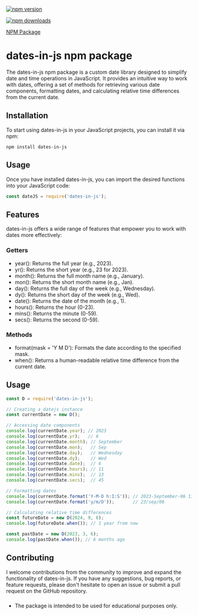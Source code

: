 [![npm version](https://img.shields.io/npm/v/.svg)](https://www.npmjs.com/package/dates-in-js)

[![npm downloads](https://img.shields.io/npm/dt/dates-in-js.svg)](https://www.npmjs.com/package/dates-in-js)

[NPM Package](https://www.npmjs.com/package/dates-in-js)

# dates-in-js npm package

The dates-in-js npm package is a custom date library designed to simplify date and time operations in JavaScript. It provides an intuitive way to work with dates, offering a set of methods for retrieving various date components, formatting dates, and calculating relative time differences from the current date.

## Installation

To start using dates-in-js in your JavaScript projects, you can install it via npm:

```shell
npm install dates-in-js
```

## Usage
Once you have installed dates-in-js, you can import the desired functions into your JavaScript code:

```javascript
const dateJS = require('dates-in-js');
```

## Features
dates-in-js offers a wide range of features that empower you to work with dates more effectively:

### Getters
- year(): Returns the full year (e.g., 2023).
- yr(): Returns the short year (e.g., 23 for 2023).
- month(): Returns the full month name (e.g., January).
- mon(): Returns the short month name (e.g., Jan).
- day(): Returns the full day of the week (e.g., Wednesday).
- dy(): Returns the short day of the week (e.g., Wed).
- date(): Returns the date of the month (e.g., 1).
- hours(): Returns the hour (0-23).
- mins(): Returns the minute (0-59).
- secs(): Returns the second (0-59).

### Methods
- format(mask = 'Y M D'): Formats the date according to the specified mask.
- when(): Returns a human-readable relative time difference from the current date.

## Usage

```javascript
const D = require('dates-in-js');

// Creating a datejs instance
const currentDate = new D();

// Accessing date components
console.log(currentDate.year); // 2023
console.log(currentDate.yr);   // 6
console.log(currentDate.month); // September
console.log(currentDate.mon);   // Sep
console.log(currentDate.day);   // Wednesday
console.log(currentDate.dy);    // Wed
console.log(currentDate.date);  // 6
console.log(currentDate.hours); // 11
console.log(currentDate.mins);  // 13
console.log(currentDate.secs);  // 45

// Formatting dates
console.log(currentDate.format('Y-M-D h:I:S')); // 2023-September-06 11:13:45
console.log(currentDate.format('y/m/D'));       // 23/sep/06

// Calculating relative time differences
const futureDate = new D(2024, 9, 6);
console.log(futureDate.when()); // 1 year from now

const pastDate = new D(2023, 3, 6);
console.log(pastDate.when()); // 6 months ago

```


## Contributing
I welcome contributions from the community to improve and expand the functionality of dates-in-js. If you have any suggestions, bug reports, or feature requests, please don't hesitate to open an issue or submit a pull request on the GitHub repository.

### 
- The package is intended to be used for educational purposes only.